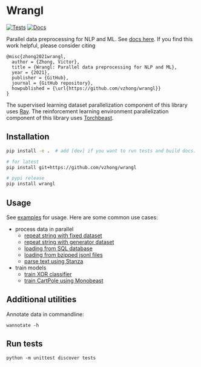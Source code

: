 # Wrangl

[![Tests](https://github.com/vzhong/wrangl/actions/workflows/tests.yml/badge.svg)](https://github.com/vzhong/wrangl/actions/workflows/tests.yml)
[![Docs](https://github.com/vzhong/wrangl/actions/workflows/docs.yml/badge.svg)](https://www.victorzhong.com/wrangl)

Parallel data preprocessing for NLP and ML.
See [docs here](https://www.victorzhong.com/wrangl).
If you find this work helpful, please consider citing

```
@misc{zhong2021wrangl,
  author = {Zhong, Victor},
  title = {Wrangl: Parallel data preprocessing for NLP and ML},
  year = {2021},
  publisher = {GitHub},
  journal = {GitHub repository},
  howpublished = {\url{https://github.com/vzhong/wrangl}}
}
```

The supervised learning dataset parallelization component of this library uses [Ray](https://ray.io).
The reinforcement learning environment parallelization component of this library uses [Torchbeast](https://github.com/facebookresearch/torchbeast).


## Installation

```bash
pip install -e .  # add [dev] if you want to run tests and build docs.

# for latest
pip install git+https://github.com/vzhong/wrangl

# pypi release
pip install wrangl
```

## Usage

See [examples](https://github.com/vzhong/wrangl/tree/main/wrangl/examples) for usage.
Here are some common use cases:

* process data in parallel
  * [repeat string with fixed dataset](https://github.com/vzhong/wrangl/tree/main/wrangl/examples/preprocess_repeat_string_preloaded.py)
  * [repeat string with generator dataset](https://github.com/vzhong/wrangl/tree/main/wrangl/examples/preprocess_repeat_string.py)
  * [loading from SQL database](https://github.com/vzhong/wrangl/tree/main/wrangl/examples/preprocess_sql_db.py)
  * [loading from bzipped jsonl files](https://github.com/vzhong/wrangl/tree/main/wrangl/examples/preprocess_jsonl_files.py)
  * [parse text using Stanza](https://github.com/vzhong/wrangl/tree/main/wrangl/examples/preprocess_using_stanza.py)
* train models
  * [train XOR classifier](https://github.com/vzhong/wrangl/tree/main/wrangl/examples/train_xor_classifier.py)
  * [train CartPole using Monobeast](https://github.com/vzhong/wrangl/tree/main/wrangl/examples/train_rl_cartpole.py)

## Additional utilities

Annotate data in commandline:

```
wannotate -h
```


## Run tests

```
python -m unittest discover tests
```
